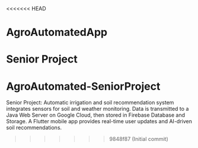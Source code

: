 <<<<<<< HEAD
# AgroAutomatedApp
 Senior Project 
=======
# AgroAutomated-SeniorProject
Senior Project: Automatic irrigation and soil recommendation system integrates sensors for soil and weather monitoring. Data is transmitted to a Java Web Server on Google Cloud, then stored in Firebase Database and Storage. A Flutter mobile app provides real-time user updates and AI-driven soil recommendations.
>>>>>>> 9848f87 (Initial commit)
